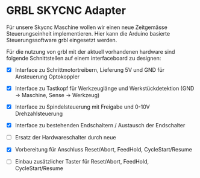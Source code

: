 # GRBL SKYCNC Adapter

Für unsere Skycnc Maschine wollen wir einen neue Zeitgemässe Steuerungseinheit implementieren. Hier kann die Arduino basierte Steuerungssoftware grbl eingesetzt werden.

Für die nutzung von grbl mit der aktuell vorhandenen hardware sind folgende Schnittstellen auf einem interfaceboard zu designen:

- [x] Interface zu Schrittmotortreibern, Lieferung 5V und GND für Ansteuerung Optokoppler
- [x] Interface zu Tastkopf für Werkzeuglänge und Werkstückdetektion (GND -> Maschine, Sense -> Werkzeug)
- [x] Interface zu Spindelsteuerung mit Freigabe und 0-10V Drehzahlsteuerung
- [x] Interface zu bestehenden Endschaltern / Austausch der Endschalter
- [ ] Ersatz der Hardwareschalter durch neue
- [x] Vorbereitung für Anschluss Reset/Abort, FeedHold, CycleStart/Resume
- [ ] Einbau zusätzlicher Taster für Reset/Abort, FeedHold, CycleStart/Resume

